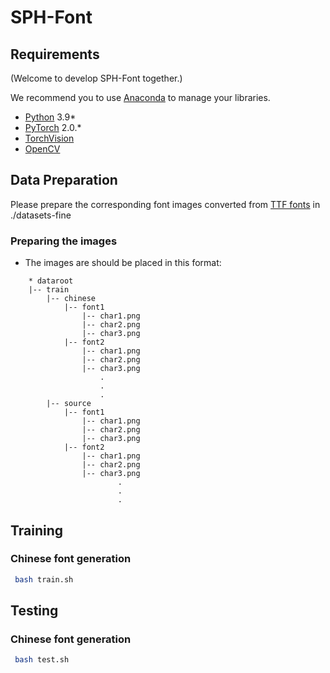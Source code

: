 # SPH-Font

## Requirements

(Welcome to develop SPH-Font together.)

We recommend you to use [Anaconda](https://www.anaconda.com/) to manage your libraries.

- [Python](https://www.python.org/) 3.9* 
- [PyTorch](https://pytorch.org/) 2.0.* 
- [TorchVision](https://pypi.org/project/torchvision/)
- [OpenCV](https://opencv.org/)

## Data Preparation
Please prepare the corresponding font images converted from [TTF fonts](https://www.foundertype.com/) in ./datasets-fine 

### Preparing the images
* The images are should be placed in this format:
```
    * dataroot
    |-- train
        |-- chinese
            |-- font1
                |-- char1.png
                |-- char2.png
                |-- char3.png
            |-- font2
                |-- char1.png
                |-- char2.png
                |-- char3.png
                    .
                    .
                    .
        |-- source
            |-- font1
                |-- char1.png
                |-- char2.png
                |-- char3.png
            |-- font2
                |-- char1.png
                |-- char2.png
                |-- char3.png
                        .
                        .
                        .

```
## Training

### Chinese font generation
```bash
 bash train.sh
```

## Testing

### Chinese font generation
```bash
 bash test.sh
```
